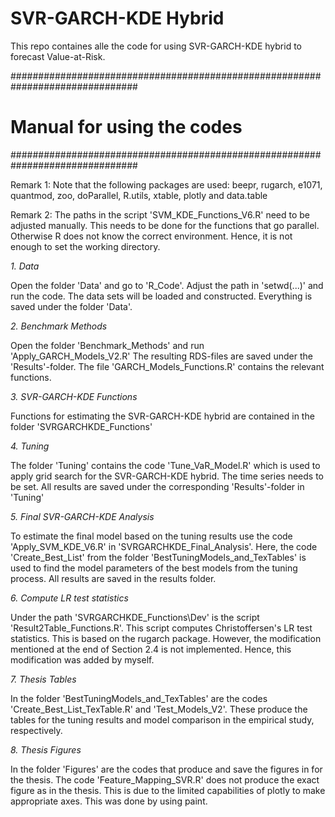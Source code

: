 # SVR-GARCH-KDE Hybrid
This repo containes alle the code for using SVR-GARCH-KDE hybrid to forecast Value-at-Risk.

###############################################################################
# Manual for using the codes
###############################################################################

Remark 1: Note that the following packages are used:
beepr, rugarch, e1071, quantmod, zoo, doParallel, R.utils, xtable, plotly
and data.table

Remark 2: The paths in the script 'SVM_KDE_Functions_V6.R' need to be adjusted
manually. This needs to be done for the functions that go parallel. Otherwise
R does not know the correct environment. Hence, it is not enough to set the
working directory.

*1. Data*

Open the folder 'Data' and go to 'R_Code'. Adjust the path in 'setwd(...)' and
run the code. The data sets will be loaded and constructed. Everything is saved
under the folder 'Data'.

*2. Benchmark Methods*

Open the folder 'Benchmark_Methods' and run 'Apply_GARCH_Models_V2.R'
The resulting RDS-files are saved under the 'Results'-folder.
The file 'GARCH_Models_Functions.R' contains the relevant functions.

*3. SVR-GARCH-KDE Functions*

Functions for estimating the SVR-GARCH-KDE hybrid are contained in the folder 
'SVRGARCHKDE_Functions'

*4. Tuning*

The folder 'Tuning' contains the code 'Tune_VaR_Model.R' which is used to apply
grid search for the SVR-GARCH-KDE hybrid. The time series needs to be set. All
results are saved under the corresponding 'Results'-folder in 'Tuning'

*5. Final SVR-GARCH-KDE Analysis*  

To estimate the final model based on the tuning results use the code 'Apply_SVM_KDE_V6.R'
in 'SVRGARCHKDE_Final_Analysis'. Here, the code 'Create_Best_List' from the folder 
'BestTuningModels_and_TexTables' is used to find the model parameters of the best
models from the tuning process. All results are saved in the results folder.

*6. Compute LR test statistics*

Under the path 'SVRGARCHKDE_Functions\Dev' is the script 'Result2Table_Functions.R'.
This script computes Christoffersen's LR test statistics. This is based on the
rugarch package. However, the modification mentioned at the 
end of Section 2.4 is not implemented. Hence, this modification was added by myself.

*7. Thesis Tables*

In the folder 'BestTuningModels_and_TexTables' are the codes 'Create_Best_List_TexTable.R'
and 'Test_Models_V2'. These produce the tables for the tuning results and model
comparison in the empirical study, respectively. 

*8. Thesis Figures*

In the folder 'Figures' are the codes that produce and save the figures in for 
the thesis. The code 'Feature_Mapping_SVR.R' does not produce the exact figure as
in the thesis. This is due to the limited capabilities of plotly to make 
appropriate axes. This was done by using paint.
